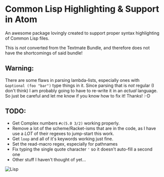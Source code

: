 # Common Lisp Highlighting & Support in Atom

An awesome package lovingly created to support proper syntax highlighting of
Common Lisp files.

This is *not* converted from the Textmate Bundle, and therefore does not have
the shortcomings of said bundle!

## Warning:
There are some flaws in parsing lambda-lists, especially ones with `&optional (foo "bar")`
type things in it.  Since parsing that is *not* regular (I don't think) I am probably
going to have to re-write it in an *actual* language.  So just be careful and let
me know if you know how to fix it! Thanks! :-D

## TODO:
* Get Complex numbers `#c(5.0 3/2)` working properly.
* Remove a lot of the scheme/Racket-isms that are in the code, as I have use a *LOT*
  of their regexes to jump-start this work.
* Get `loop` and all of it's keywords working just fine.
* Set the read-macro regex, especially for pathnames
* Fix typing the single quote character `'` so it doesn't auto-fill a second one
* Other stuff I haven't thought of yet...


![Lisp](https://raw.githubusercontent.com/serialhex/language-common-lisp/master/lisplogo_alien_256.png)

